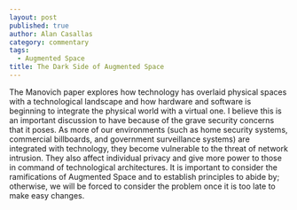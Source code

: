 ```yaml
---
layout: post
published: true
author: Alan Casallas
category: commentary
tags: 
  - Augmented Space
title: The Dark Side of Augmented Space
---
```


The Manovich paper explores how technology has overlaid physical spaces with a technological landscape and how hardware and software is beginning to integrate the physical world with a virtual one. I believe this is an important discussion to have because of the grave security concerns that it poses. As more of our environments (such as home security systems, commercial billboards, and government surveillance systems) are integrated with technology, they become vulnerable to the threat of network intrusion. They also affect individual privacy and give more power to those in command of technological architectures. It is important to consider the ramifications of Augmented Space and to establish principles to abide by; otherwise, we will be forced to consider the problem once it is too late to make easy changes.